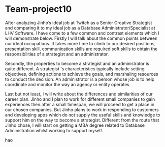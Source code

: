 # Team-project10
After analyzing Jinho’s ideal job at Twitch as a Senior Creative Strategist and comparing it to my ideal job as a Database Administrator/Specialist at LHV Software. I have come to a few common and contrast elements which I will demonstrate below. 
Firstly I will talk about the common points between our ideal occupations. It takes more time to climb to our desired positions, presentation skill, communication skills are required soft skills to obtain the responsibilities of a strategist and an administrator.  

Secondly, the properties to become a strategist and an administrator is quite different. A strategist 's characteristics typically include setting objectives, defining actions to achieve the goals, and marshaling resources to conduct the decision. An administrator is a person whose job is to help coordinate and monitor the way an agency or entity operates.

Last but not least, I will write about the differences and similarities of our career plan. Jinho and I plan to work for different small companies to gain experiences then after a small timespan, we will proceed to get a place in our chosen companies. But Jinho plans to work in responding to customers and developing apps which do not supply the useful skills and knowledge to support him on the way to become a strategist. Different from the route that Jinho chose, I will start on getting a MBA degree related to Database Administration whilst working to support myself.  

hao
